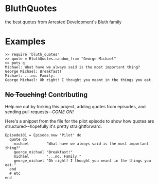 # BluthQuotes
the best quotes from Arrested Development's Bluth family

# Examples

    >> require 'bluth_quotes'
    >> quote = BluthQuotes.random_from "George Michael"
    >> puts q
    Michael: What have we always said is the most important thing?
    George Michael: Breakfast!
    Michael: ...no. Family.
    George Michael: Oh right! I thought you meant in the things you eat.

## <del>No Touching!</del> Contributing

Help me out by forking this project, adding quotes from episodes, and sending pull requests--_COME ON!_

Here's a snippet from the file for the pilot episode to show how quotes are structured--hopefully it's pretty straightforward.

    Episode101 = Episode.new 'Pilot' do
      quote do
        michael        "What have we always said is the most important thing?"
        george_michael "Breakfast!"
        michael        "...no. Family."
        george_michael "Oh right! I thought you meant in the things you eat."
      end
      # etc
    end

